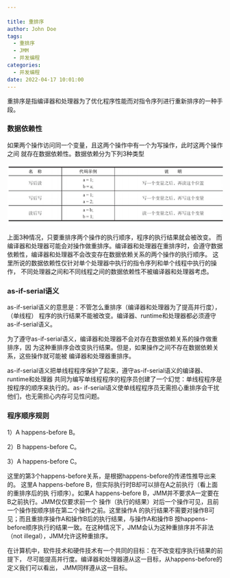 ```yaml
---

title: 重排序
author: John Doe
tags:
  - 重排序
  - JMM
  - 并发编程
categories:
  - 并发编程
date: 2022-04-17 10:01:00
---
```


重排序是指编译器和处理器为了优化程序性能而对指令序列进行重新排序的一种手段。

### 数据依赖性

如果两个操作访问同一个变量，且这两个操作中有一个为写操作，此时这两个操作之间 就存在数据依赖性。数据依赖分为下列3种类型


 ![upload successful](../images/pasted-203.png)
 
 上面3种情况，只要重排序两个操作的执行顺序，程序的执行结果就会被改变。 而编译器和处理器可能会对操作做重排序。编译器和处理器在重排序时，会遵守数据依赖性，编译器和处理器不会改变存在数据依赖关系的两个操作的执行顺序。 这里所说的数据依赖性仅针对单个处理器中执行的指令序列和单个线程中执行的操作， 不同处理器之间和不同线程之间的数据依赖性不被编译器和处理器考虑。
 
 ### as-if-serial语义
 
 as-if-serial语义的意思是：不管怎么重排序（编译器和处理器为了提高并行度），（单线程） 程序的执行结果不能被改变。编译器、runtime和处理器都必须遵守as-if-serial语义。
 
 为了遵守as-if-serial语义，编译器和处理器不会对存在数据依赖关系的操作做重排序，因 为这种重排序会改变执行结果。但是，如果操作之间不存在数据依赖关系，这些操作就可能被 编译器和处理器重排序。
 
 as-if-serial语义把单线程程序保护了起来，遵守as-if-serial语义的编译器、runtime和处理器 共同为编写单线程程序的程序员创建了一个幻觉：单线程程序是按程序的顺序来执行的。as- if-serial语义使单线程程序员无需担心重排序会干扰他们，也无需担心内存可见性问题。
 
 ### 程序顺序规则
 1）A happens-before B。 
 
 2）B happens-before C。 
 
 3）A happens-before C。
 
 这里的第3个happens-before关系，是根据happens-before的传递性推导出来的。 这里A happens-before B，但实际执行时B却可以排在A之前执行（看上面的重排序后的执 行顺序）。如果A happens-before B，JMM并不要求A一定要在B之前执行。JMM仅仅要求前一个 操作（执行的结果）对后一个操作可见，且前一个操作按顺序排在第二个操作之前。这里操作A 的执行结果不需要对操作B可见；而且重排序操作A和操作B后的执行结果，与操作A和操作B 按happens-before顺序执行的结果一致。在这种情况下，JMM会认为这种重排序并不非法（not illegal），JMM允许这种重排序。
 
 在计算机中，软件技术和硬件技术有一个共同的目标：在不改变程序执行结果的前提下， 尽可能提高并行度。编译器和处理器遵从这一目标，从happens-before的定义我们可以看出， JMM同样遵从这一目标。
 
 
 
 